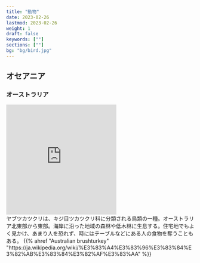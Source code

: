 ```yaml
---
title: "動物"
date: 2023-02-26
lastmod: 2023-02-26
weight: 1
draft: false
keywords: [""]
sections: [""]
bg: "bg/bird.jpg"
---
```


## オセアニア

### オーストラリア
<div class="googlemap-if">
<iframe src="https://www.google.com/maps/embed?pb=!4v1677464880910!6m8!1m7!1sxGJEIXGgzX9Z_7A7arztCg!2m2!1d-27.4701668778887!2d153.0372440216572!3f286.4461206099864!4f-14.322032255461394!5f3.325193203789971" width="295" height="295" style="border:0;" allowfullscreen="" loading="lazy" referrerpolicy="no-referrer-when-downgrade"></iframe>
<div class="description">
ヤブツカツクリは、キジ目ツカツクリ科に分類される鳥類の一種。オーストラリア北東部から東部。海岸に沿った地域の森林や低木林に生息する。住宅地でもよく見かけ、あまり人を恐れず、時にはテーブルなどにある人の食物を奪うこともある。
{{% ahref "Australian brushturkey" "https://ja.wikipedia.org/wiki/%E3%83%A4%E3%83%96%E3%83%84%E3%82%AB%E3%83%84%E3%82%AF%E3%83%AA" %}}
</div>
</div>
